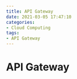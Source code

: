 ```yaml
---
title: API Gateway
date: 2021-03-05 17:47:10
categories: 
- Cloud Computing
tags: 
- API Gateway
---
```


# API Gateway

